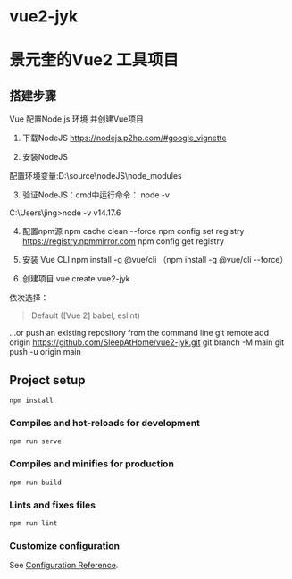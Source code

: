 # vue2-jyk

# 景元奎的Vue2 工具项目
## 搭建步骤
Vue 配置Node.js 环境 并创建Vue项目

1. 下载NodeJS
https://nodejs.p2hp.com/#google_vignette

2. 安装NodeJS

配置环境变量:D:\source\nodeJS\node_modules


3. 验证NodeJS：cmd中运行命令：
node -v

C:\Users\jing>node -v
v14.17.6


4.  配置npm源
npm cache clean --force
npm config set registry https://registry.npmmirror.com
npm config get registry


5. 安装 Vue CLI
npm install -g @vue/cli
（npm install -g @vue/cli --force）

6. 创建项目
vue create vue2-jyk

依次选择：
> Default ([Vue 2] babel, eslint)


…or push an existing repository from the command line
git remote add origin https://github.com/SleepAtHome/vue2-jyk.git
git branch -M main
git push -u origin main


## Project setup
```
npm install
```

### Compiles and hot-reloads for development
```
npm run serve
```

### Compiles and minifies for production
```
npm run build
```

### Lints and fixes files
```
npm run lint
```

### Customize configuration
See [Configuration Reference](https://cli.vuejs.org/config/).
